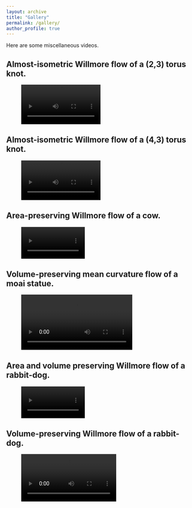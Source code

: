 ```yaml
---
layout: archive
title: "Gallery"
permalink: /gallery/
author_profile: true
---
```


Here are some miscellaneous videos.


Almost-isometric Willmore flow of a (2,3) torus knot.
-----
<figure class="video_container">
  <video controls="true" allowfullscreen="true" width="50%">
    <source src="../videos/knotT.mp4" type="video/mp4" width="40%">
  </video>
</figure>


Almost-isometric Willmore flow of a (4,3) torus knot.
-----
<figure class="video_container">
  <video controls="true" allowfullscreen="true" width="50%">
    <source src="../videos/superknotT.mp4" type="video/mp4" width="40%">
  </video>
</figure>


Area-preserving Willmore flow of a cow.
-----
<figure class="video_container">
  <video controls="true" allowfullscreen="true" width="40%">
    <source src="../videos/areaprescow.mp4" type="video/mp4" width="40%">
  </video>
</figure>


Volume-preserving mean curvature flow of a moai statue.
-----
<figure class="video_container">
  <video controls="true" allowfullscreen="true" width="70%">
    <source src="../videos/MCF_statue.mp4" type="video/mp4" width="40%">
  </video>
</figure>


Area and volume preserving Willmore flow of a rabbit-dog.
-----
<figure class="video_container">
  <video controls="true" allowfullscreen="true" width="40%">
    <source src="../videos/dogtodisk.mp4" type="video/mp4" width="40%">
  </video>
</figure>


Volume-preserving Willmore flow of a rabbit-dog.
-----
<figure class="video_container">
  <video controls="true" allowfullscreen="true" width="60%">
    <source src="../videos/dogtoballV.mp4" type="video/mp4" width="40%">
  </video>
</figure>
